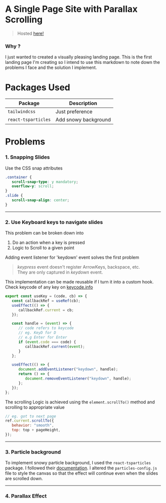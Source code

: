 # A Single Page Site with Parallax Scrolling

> Hosted [here!](https://parallax-rose.vercel.app/)

### Why ?

I just wanted to created a visually pleasing landing page. This is the first landing page I'm creating so I intend to use this markdown to note down the problems I face and the solution I implement.

# Packages Used

| Package             | Description          |
| ------------------- | -------------------- |
| `tailwindcss`       | Just preference      |
| `react-tsparticles` | Add snowy background |

# Problems

### 1. Snapping Slides

Use the CSS snap attributes

```css
.container {
   scroll-snap-type: y mandatory;
   overflow-y: scroll;
}
.slide {
   scroll-snap-align: center;
}
```

---

### 2. Use Keyboard keys to navigate slides

This problem can be broken down into

1. Do an action when a key is pressed
1. Logic to Scroll to a given point

Adding event listener for 'keydown' event solves the first problem

> _keypress_ event doesn't register ArrowKeys, backspace, etc.  
> They are only captured in _keydown_ event.

This implementation can be made reusable if I turn it into a custom hook.
Check keycode of any key on [keycode.info](https://keycode.info)

```jsx
export const useKey = (code, cb) => {
   const callbackRef = useRef(cb);
   useEffect(() => {
      callbackRef.current = cb;
   });

   const handle = (event) => {
      // code refers to keycode
      // eg. KeyD for D
      // e.g Enter for Enter
      if (event.code === code) {
         callbackRef.current(event);
      }
   };

   useEffect(() => {
      document.addEventListener("keydown", handle);
      return () => {
         document.removeEventListener("keydown", handle);
      };
   });
};
```

The scrolling Logic is achieved using the `element.scrollTo()` method and scrolling to appropriate value

```jsx
// eg. got to next page
ref.current.scrollTo({
   behavior: "smooth",
   top: top + pageHeight,
});
```

---

### 3. Particle background

To implement snowy particle background, I used the `react-tsparticles` package. I followed their
[documentation](https://www.npmjs.com/package/react-tsparticles). I altered the
`particles-config.js` file to style the canvas so that the effect will
continue even when the slides are scrolled down.

---

### 4. Parallax Effect
